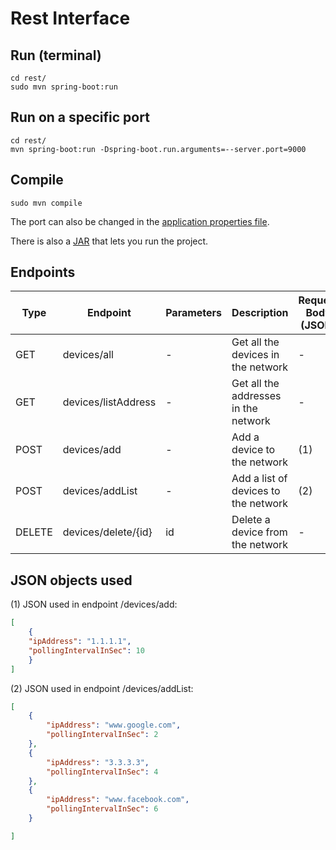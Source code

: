 # Rest Interface

## Run (terminal)
```shell
cd rest/
sudo mvn spring-boot:run
```

## Run on a specific port

```shell
cd rest/
mvn spring-boot:run -Dspring-boot.run.arguments=--server.port=9000
```

## Compile
```shell
sudo mvn compile
```

The port can also be changed in the [application properties file](https://github.com/joaogferreira/rest/blob/main/target/classes/application.properties).

There is also a [JAR](https://github.com/joaogferreira/rest/blob/main/JAR/rest-0.0.1-SNAPSHOT.jar) that lets you run the project.
## Endpoints 

| Type   | Endpoint            | Parameters | Description                           | Request Body (JSON) |
|--------|---------------------|------------|---------------------------------------|---------------------|
| GET    | devices/all         | -          | Get all the devices in the network    | -                   |
| GET    | devices/listAddress | -          | Get all the addresses in the network  | -                   |
| POST   | devices/add         | -          | Add a device to the network           | (1)                 |
| POST   | devices/addList     | -          | Add a list of devices to the network  | (2)                 |
| DELETE | devices/delete/{id} | id         | Delete a device from the network      | -                   |


## JSON objects used

(1) JSON used in endpoint /devices/add:
```json
[
    {
    "ipAddress": "1.1.1.1",
    "pollingIntervalInSec": 10
    }
]
```

(2) JSON used in endpoint /devices/addList:
```json
[
    {
        "ipAddress": "www.google.com",
        "pollingIntervalInSec": 2 
    },
    {
        "ipAddress": "3.3.3.3",
        "pollingIntervalInSec": 4 
    },
    {
        "ipAddress": "www.facebook.com",
        "pollingIntervalInSec": 6
    }

]
```
